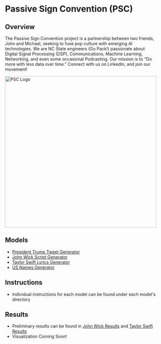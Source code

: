 # Passive Sign Convention (PSC)
## Overview
The Passive Sign Convention project is a partnership between two friends, John and Michael, seeking to fuse pop culture with emerging AI technologies. We are NC State engineers (Go Pack!) passionate about Digital Signal Processing (DSP), Communications, Machine Learning, Networking, and even some occasional Podcasting. Our mission is to "Do more with less data over time." Connect with us on LinkedIn, and join our movement!

<img src="https://i.groupme.com/568x374.jpeg.555fef18f7b24608bfb2aa93cbc0a4b2.large" alt="PSC Logo" width="500"/>

## Models
* [President Trump Tweet Generator](https://github.com/mikepatel/PSC/tree/master/Text%20Generation/Trump%20Net)
* [John Wick Script Generator](https://github.com/mikepatel/PSC/tree/master/Text%20Generation/John%20Wickenator)
* [Taylor Swift Lyrics Generator](https://github.com/mikepatel/PSC/tree/master/Text%20Generation/Sing%20Like%20Taylor)
* [US Names Generator](https://github.com/mikepatel/PSC/tree/master/Text%20Generation/US%20Names)

## Instructions
* Individual instructions for each model can be found under each model's directory

## Results
* Preliminary results can be found in [John Wick Results](https://github.com/mikepatel/PSC/tree/master/Text%20Generation/John%20Wickenator/Results) and [Taylor Swift Results](https://github.com/mikepatel/PSC/tree/master/Text%20Generation/Sing%20Like%20Taylor/Results)
* Visualization Coming Soon!
